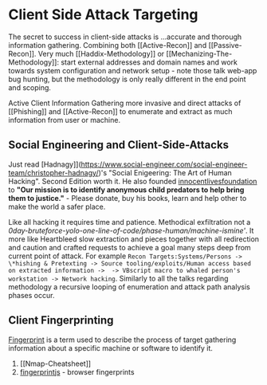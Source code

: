 # Client Side Attack Targeting

The secret to success in client-side attacks is ...accurate and thorough information gathering. Combining both [[Active-Recon]] and [[Passive-Recon]]. Very much [[Haddix-Methodology]] or [[Mechanizing-The-Methodology]]: start external addresses and domain names and work towards system configuration and network setup - note those talk web-app bug hunting, but the methodology is only really different in the end point and scoping.

Active Client Information Gathering more invasive and direct attacks of [[Phishing]] and [[Active-Recon]] to enumerate and extract as much information from user or machine.

## Social Engineering and Client-Side-Attacks

Just read [Hadnagy]](https://www.social-engineer.com/social-engineer-team/christopher-hadnagy/)'s "Social Enigeering: The Art of Human Hacking". Second Edition worth it. He also founded [innocentlivesfoundation](https://www.innocentlivesfoundation.org/our-team/chris-hadnagy/) to **"Our mission is to identify anonymous child predators to help bring them to justice."** - Please donate, buy his books, learn and help other to make the world a safer place.

Like all hacking it requires time and patience. Methodical exfiltration not a *0day-bruteforce-yolo-one-line-of-code/phase-human/machine-ismine'*. It more like Heartbleed slow extraction and pieces together with all redirection and caution and crafted requests to achieve a goal many steps deep from current point of attack. 
For example `Recon Targets:Systems/Persons -> \*hishing & Pretexting -> Source tooling/exploits/Human access based on extracted information ->  -> VBscript macro to whaled person's workstation -> Network hacking`. Similarly to all the talks regarding methodology a recursive looping of enumeration and attack path analysis phases occur.

## Client Fingerprinting

[Fingerprint](https://en.wikipedia.org/wiki/Device_fingerprint) is a term used to describe the process of target gathering information about a specific machine or software to identify it. 
1. [[Nmap-Cheatsheet]]
2. [fingerprintjs](https://github.com/fingerprintjs/fingerprintjs) - browser fingerprints

